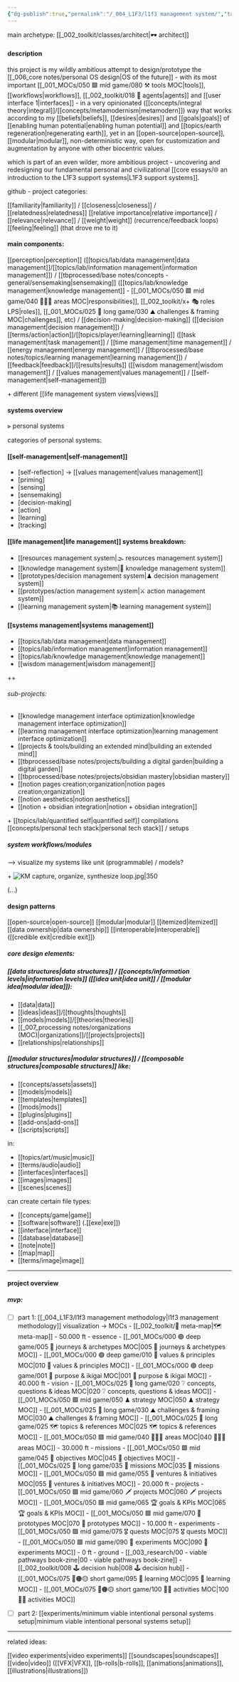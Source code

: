 ```yaml
---
{"dg-publish":true,"permalink":"/_004_L1F3/l1f3 management system/","tags":["project","🌿","l1f3"],"created":"2021-12-11T16:52:05.970-03:00","updated":"2024-06-22T21:03:19.492-03:00"}
---
```


main archetype: [[_002_toolkit/classes/architect\|🕶 architect]]

#### description

this project is my wildly ambitious attempt to design/prototype the [[_006_core notes/personal OS design\|OS of the future]] - with its most important [[_001_MOCs/050 🟩 mid game/080 ⚒ tools MOC\|tools]], [[workflows\|workflows]], [[_002_toolkit/018 🤖 agents\|agents]] and [[user interface 1\|interfaces]] - in a very opinionated ([[concepts/integral theory\|integral]]/[[concepts/metamodernism\|metamodern]]) way that works according to my [[beliefs\|beliefs]], [[desires\|desires]] and [[goals\|goals]] of [[enabling human potential\|enabling human potential]] and [[topics/earth regeneration\|regenerating earth]], yet in an [[open-source\|open-source]], [[modular\|modular]], non-deterministic way, open for customization and augmentation by anyone with other biocentric values.

which is part of an even wilder, more ambitious project - uncovering and redesigning our fundamental personal and civilizational [[core essays/🌐 an introduction to the L1F3 support systems\|L1F3 support systems]].


github - project categories:

[[familiarity\|familiarity]] / [[closeness\|closeness]] / [[relatedness\|relatedness]]
[[relative importance\|relative importance]] / [[relevance\|relevance]] / [[weight\|weight]] (recurrence/feedback loops)
[[feeling\|feeling]] (that drove me to it)

#### main components:

[[perception\|perception]] ([[topics/lab/data management\|data management]]/[[topics/lab/information management\|information management]]) / [[tbprocessed/base notes/concepts - general/sensemaking\|sensemaking]] ([[topics/lab/knowledge management\|knowledge management]] - [[_001_MOCs/050 🟩 mid game/040 🤹🏻‍♂️ areas MOC\|responsibilities]], [[_002_toolkit/x+ 🎭 roles LPS\|roles]], [[_001_MOCs/025 🔷 long game/030 ⛰ challenges & framing MOC\|challenges]], etc) / [[decision-making\|decision-making]] ([[decision management\|decision management]]) / [[terms/action\|action]]/[[topics/player/learning\|learning]] ([[task management\|task management]] / [[time management\|time management]] / [[energy management\|energy management]] / [[tbprocessed/base notes/topics/learning management\|learning management]]) / [[feedback\|feedback]]/[[results\|results]] ([[wisdom management\|wisdom management]] / [[values management\|values management]] / [[self-management\|self-management]])

\+ different [[life management system views\|views]]

#### systems overview

⫸ personal systems

categories of personal systems:

#### [[self-management\|self-management]]
- [self-reflection] -> [[values management\|values management]]
- [priming]
- [sensing]
- [sensemaking]
- [decision-making]
- [action]
- [learning]
- [tracking]

#### [[life management\|life management]] systems breakdown:
- [[resources management system\|🌫 resources management system]]
- [[knowledge management system\|🧠 knowledge management system]]
- [[prototypes/decision management system\|♟ decision management system]]
- [[prototypes/action management system\|⚔ action management system]]
- [[learning management system\|📚 learning management system]]

#### [[systems management\|systems management]]
- [[topics/lab/data management\|data management]]
- [[topics/lab/information management\|information management]]
- [[topics/lab/knowledge management\|knowledge management]]
- [[wisdom management\|wisdom management]]

++
###### sub-projects:
- [[knowledge management interface optimization\|knowledge management interface optimization]]
- [[learning management interface optimization\|learning management interface optimization]]
- [[projects & tools/building an extended mind\|building an extended mind]]
- [[tbprocessed/base notes/projects/building a digital garden\|building a digital garden]]
- [[tbprocessed/base notes/projects/obsidian mastery\|obsidian mastery]]
- [[notion pages creation;organization\|notion pages creation;organization]]
- [[notion aesthetics\|notion aesthetics]]
- [[notion + obsidian integration\|notion + obsidian integration]]

\+ [[topics/lab/quantified self\|quantified self]] compilations
[[concepts/personal tech stack\|personal tech stack]] / setups

##### system workflows/modules

——> visualize my systems like unit (programmable) / models?

\+ ![KM capture, organize, synthesize loop.jpg|350](/img/user/images/models%20&%20frameworks/KM%20capture,%20organize,%20synthesize%20loop.jpg)

(...)

#### design patterns

[[open-source\|open-source]]
[[modular\|modular]]
[[itemized\|itemized]]
[[data ownership\|data ownership]]
[[interoperable\|interoperable]] ([[credible exit\|credible exit]])

##### core design elements:
##### [[data structures\|data structures]] / [[concepts/information levels\|information levels]] ([[idea unit\|idea unit]] / [[modular idea\|modular idea]]):

- [[data\|data]]
- [[ideas\|ideas]]/[[thoughts\|thoughts]]
- [[models\|models]]/[[theories\|theories]]
- [[_007_processing notes/organizations (MOC)\|organizations]]/[[projects\|projects]]
- [[relationships\|relationships]]

##### [[modular structures\|modular structures]] / [[composable structures\|composable structures]] like:
- [[concepts/assets\|assets]]
- [[models\|models]]
- [[templates\|templates]]
- [[mods\|mods]]
- [[plugins\|plugins]]
- [[add-ons\|add-ons]]
- [[scripts\|scripts]]

in:
- [[topics/art/music\|music]]
- [[terms/audio\|audio]]
- [[interfaces\|interfaces]]
- [[images\|images]]
- [[scenes\|scenes]]

can create certain file types:
- [[concepts/game\|game]]
- [[software\|software]] (.[[exe\|exe]])
- [[interface\|interface]]
- [[database\|database]]
- [[note\|note]]
- [[map\|map]]
- [[terms/image\|image]]


---
#### project overview

##### mvp:

 - [ ] part 1: [[_004_L1F3/l1f3 management methodology\|l1f3 management methodology]] visualization
	-> MOCs
		- [[_002_toolkit/🗾 meta-map\|🗺 meta-map]]
		- 50.000 ft - essence
			- [[_001_MOCs/000 🟣 deep game/005 🎢 journeys & archetypes MOC\|005 🎢 journeys & archetypes MOC]]
			- [[_001_MOCs/000 🟣 deep game/010 💠 values & principles MOC\|010 💠 values & principles MOC]]
			- [[_001_MOCs/000 🟣 deep game/001 🧿 purpose & ikigai MOC\|001 🧿 purpose & ikigai MOC]]
		- 40.000 ft - vision
			- [[_001_MOCs/025 🔷 long game/020 ❔ concepts, questions & ideas MOC\|020 ❔ concepts, questions & ideas MOC]]
			- [[_001_MOCs/050 🟩 mid game/050 ♟ strategy MOC\|050 ♟ strategy MOC]]
			- [[_001_MOCs/025 🔷 long game/030 ⛰ challenges & framing MOC\|030 ⛰ challenges & framing MOC]]
			- [[_001_MOCs/025 🔷 long game/025 🗺 topics & references MOC\|025 🗺 topics & references MOC]]
			- [[_001_MOCs/050 🟩 mid game/040 🤹🏻‍♂️ areas MOC\|040 🤹🏻‍♂️ areas MOC]]
		- 30.000 ft - missions
			- [[_001_MOCs/050 🟩 mid game/045 🎯 objectives MOC\|045 🎯 objectives MOC]]
			- [[_001_MOCs/025 🔷 long game/035 🔭 missions MOC\|035 🔭 missions MOC]]
			- [[_001_MOCs/050 🟩 mid game/055 💼 ventures & initiatives MOC\|055 💼 ventures & initiatives MOC]]
		- 20.000 ft - projects
			- [[_001_MOCs/050 🟩 mid game/060 🗡 projects MOC\|060 🗡 projects MOC]]
			- [[_001_MOCs/050 🟩 mid game/065 🏆 goals & KPIs MOC\|065 🏆 goals & KPIs MOC]]
			- [[_001_MOCs/050 🟩 mid game/070 🔩 prototypes MOC\|070 🔩 prototypes MOC]]
		- 10.000 ft - experiments
			- [[_001_MOCs/050 🟩 mid game/075 🎖 quests MOC\|075 🎖 quests MOC]]
			- [[_001_MOCs/050 🟩 mid game/090 🧪 experiments MOC\|090 🧪 experiments MOC]]
		- 0 ft - ground
			- [[_003_research/00 - viable pathways book-zine\|00 - viable pathways book-zine]]
			- [[_002_toolkit/008 🕹 decision hub\|008 🕹 decision hub]]
			- [[_001_MOCs/075 🔴🟠🟡 short game/095 📕 learning MOC\|095 📕 learning MOC]]
			- [[_001_MOCs/075 🔴🟠🟡 short game/100 💪🏻 activities MOC\|100 💪🏻 activities MOC]]
 - [ ] part 2: [[experiments/minimum viable intentional personal systems setup\|minimum viable intentional personal systems setup]]


---
related ideas:

[[video experiments\|video experiments]]
[[soundscapes\|soundscapes]]
[[video\|video]] ([[VFX\|VFX]], [[b-rolls\|b-rolls]], [[animations\|animations]], [[illustrations\|illustrations]])
